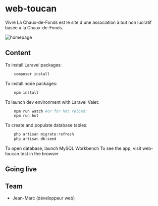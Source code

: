 # web-toucan

Vivre La Chaux-de-Fonds est le site d'une association à but non lucratif basée à la Chaux-de-Fonds.

![homepage](public/images/homepage.png)

## Content

To install Laravel packages:
```bash
	composer install
```

To install node packages:
```bash
	npm install
```

To launch dev environment with Laravel Valet:
```bash
	npm run watch #or for hot reload:
	npm run hot
```

To create and populate database tables:
```bash
	php artisan migrate:refresh
	php artisan db:seed
```

To open database, launch MySQL Workbench
To see the app, visit web-toucan.test in the browser

## Going live


## Team
- Jean-Marc (développeur web)
